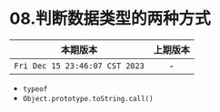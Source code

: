 # 08.判断数据类型的两种方式

|本期版本| 上期版本
|:---:|:---:
`Fri Dec 15 23:46:07 CST 2023` | -

* `typeof`
* `Object.prototype.toString.call()`